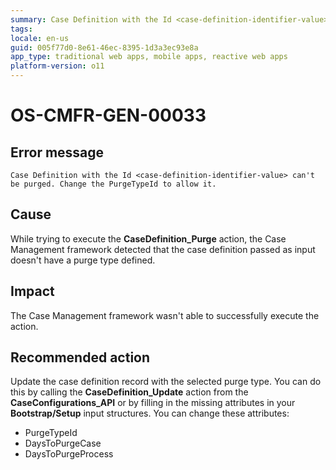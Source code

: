 ```yaml
---
summary: Case Definition with the Id <case-definition-identifier-value> can't be purged. Change the PurgeTypeId to allow it.
tags:
locale: en-us
guid: 005f77d0-8e61-46ec-8395-1d3a3ec93e8a
app_type: traditional web apps, mobile apps, reactive web apps
platform-version: o11
---
```


# OS-CMFR-GEN-00033

## Error message

`Case Definition with the Id <case-definition-identifier-value> can't be purged. Change the PurgeTypeId to allow it.`

## Cause

While trying to execute the **CaseDefinition_Purge** action, the Case Management framework detected that the case definition passed as input doesn't have a purge type defined.

## Impact

The Case Management framework wasn't able to successfully execute the action.

## Recommended action

Update the case definition record with the selected purge type. You can do this by calling the **CaseDefinition_Update** action from the **CaseConfigurations_API** or by filling in the missing attributes in your **Bootstrap/Setup** input structures. You can change these attributes:

* PurgeTypeId
* DaysToPurgeCase
* DaysToPurgeProcess
